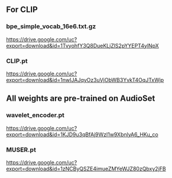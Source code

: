 ## For CLIP
### bpe_simple_vocab_16e6.txt.gz
https://drive.google.com/uc?export=download&id=1TvyohfY3Q8DueKLjZlS2pYYEPT4ylNpX

### CLIP.pt
https://drive.google.com/uc?export=download&id=1nwIJAJqyOz3uVjObWB3YvkT4OqJTxWjp

## All weights are pre-trained on AudioSet

### wavelet_encoder.pt
https://drive.google.com/uc?export=download&id=1KJD9u3qBfAj9Wzl1w9XbnlyA6_HKu_co


### MUSER.pt
https://drive.google.com/uc?export=download&id=1zNCByQSZE4imueZMYeWJZ80zQbxy2jFB




